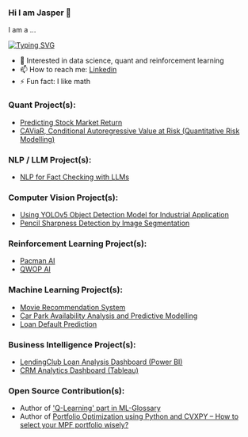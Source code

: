 ### Hi I am Jasper 👋
I am a ...

[![Typing SVG](https://readme-typing-svg.demolab.com?font=Fira+Code&size=25&duration=3000&pause=10&center=true&vCenter=true&random=false&width=435&lines=Data+Scientist+%F0%9F%9A%80;AI%2FML+Engineer+%F0%9F%A4%96;Data+Analyst+%F0%9F%93%8A;Software+Developer+%F0%9F%92%BB)](https://git.io/typing-svg)

- 📕 Interested in data science, quant and reinforcement learning
- 📫 How to reach me: [Linkedin](https://www.linkedin.com/in/yatshunlee/)
- ⚡ Fun fact: I like math

### Quant Project(s):
- [Predicting Stock Market Return](https://yatshunlee.super.site/projects/predicting-stock-market-return)
- [CAViaR, Conditional Autoregressive Value at Risk (Quantitative Risk Modelling)](https://github.com/yatshunlee/CAViaR-Project)

### NLP / LLM Project(s):
- [NLP for Fact Checking with LLMs](https://github.com/yatshunlee/claim-fact-checking)

### Computer Vision Project(s):
- [Using YOLOv5 Object Detection Model for Industrial Application](https://yatshunlee.super.site/projects/using-an-object-detection-model-yolov5-in-maintenance)
- [Pencil Sharpness Detection by Image Segmentation](https://yatshunlee.super.site/projects/find-the-sharpness-of-a-pencil)

### Reinforcement Learning Project(s):
- [Pacman AI](https://yatshunlee.super.site/projects/building-a-gaming-ai-by-imitation-learning-and-ddqn-with-per-pacman)
- [QWOP AI](https://yatshunlee.super.site/projects/building-a-gaming-ai-by-deep-q-learning-qwop)

### Machine Learning Project(s):
- [Movie Recommendation System](https://yatshunlee.super.site/projects/movie-library-website-with-recommendation-engine)
- [Car Park Availability Analysis and Predictive Modelling](https://yatshunlee.super.site/projects/car-park-availability-analysis-and-predictive-modelling)
- [Loan Default Prediction](https://yatshunlee.super.site/projects/lendingclub-loan-analysis)

### Business Intelligence Project(s):
- [LendingClub Loan Analysis Dashboard (Power BI)](https://yatshunlee.super.site/projects/lendingclub-loan-analysis)
- [CRM Analytics Dashboard (Tableau)](https://yatshunlee.super.site/projects/crm-analytics-dashboard)

### Open Source Contribution(s):
- Author of ['Q-Learning' part in ML-Glossary](https://ml-cheatsheet.readthedocs.io/en/latest/reinforcement_learning.html)
- Author of [Portfolio Optimization using Python and CVXPY – How to select your MPF portfolio wisely?](https://medium.com/the-modern-scientist/how-to-select-your-mpf-portfolio-wisely-portfolio-optimization-53c9b86621b2)
